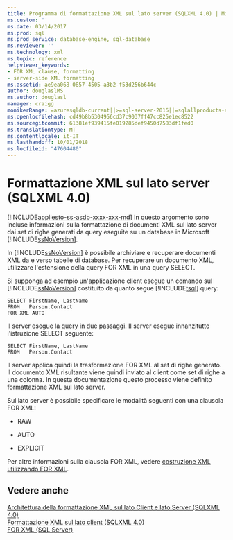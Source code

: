 ```yaml
---
title: Programma di formattazione XML sul lato server (SQLXML 4.0) | Microsoft Docs
ms.custom: ''
ms.date: 03/14/2017
ms.prod: sql
ms.prod_service: database-engine, sql-database
ms.reviewer: ''
ms.technology: xml
ms.topic: reference
helpviewer_keywords:
- FOR XML clause, formatting
- server-side XML formatting
ms.assetid: ae9ea068-0857-4505-a3b2-f53d256b644c
author: douglaslMS
ms.author: douglasl
manager: craigg
monikerRange: =azuresqldb-current||>=sql-server-2016||=sqlallproducts-allversions||>=sql-server-linux-2017||=azuresqldb-mi-current
ms.openlocfilehash: cd49b8b5304956cd37c9037ff47cc825e1ec8522
ms.sourcegitcommit: 61381ef939415fe019285def9450d7583df1fed0
ms.translationtype: MT
ms.contentlocale: it-IT
ms.lasthandoff: 10/01/2018
ms.locfileid: "47604480"
---
```

# <a name="server-side-xml-formatting-sqlxml-40"></a>Formattazione XML sul lato server (SQLXML 4.0)
[!INCLUDE[appliesto-ss-asdb-xxxx-xxx-md](../../../includes/appliesto-ss-asdb-xxxx-xxx-md.md)]
  In questo argomento sono incluse informazioni sulla formattazione di documenti XML sul lato server dai set di righe generati da query eseguite su un database in Microsoft [!INCLUDE[ssNoVersion](../../../includes/ssnoversion-md.md)].  
  
 In [!INCLUDE[ssNoVersion](../../../includes/ssnoversion-md.md)] è possibile archiviare e recuperare documenti XML da e verso tabelle di database. Per recuperare un documento XML, utilizzare l'estensione della query FOR XML in una query SELECT.  
  
 Si supponga ad esempio un'applicazione client esegue un comando sul [!INCLUDE[ssNoVersion](../../../includes/ssnoversion-md.md)] costituito da quanto segue [!INCLUDE[tsql](../../../includes/tsql-md.md)] query:  
  
```  
SELECT FirstName, LastName  
FROM   Person.Contact  
FOR XML AUTO  
```  
  
 Il server esegue la query in due passaggi. Il server esegue innanzitutto l'istruzione SELECT seguente:  
  
```  
SELECT FirstName, LastName  
FROM   Person.Contact  
```  
  
 Il server applica quindi la trasformazione FOR XML al set di righe generato. Il documento XML risultante viene quindi inviato al client come set di righe a una colonna. In questa documentazione questo processo viene definito formattazione XML sul lato server.  
  
 Sul lato server è possibile specificare le modalità seguenti con una clausola FOR XML:  
  
-   RAW  
  
-   AUTO  
  
-   EXPLICIT  
  
 Per altre informazioni sulla clausola FOR XML, vedere [costruzione XML utilizzando FOR XML](../../../relational-databases/xml/for-xml-sql-server.md).  
  
## <a name="see-also"></a>Vedere anche  
 [Architettura della formattazione XML sul lato Client e lato Server &#40;SQLXML 4.0&#41;](../../../relational-databases/sqlxml/formatting/architecture-of-client-side-and-server-side-xml-formatting-sqlxml-4-0.md)   
 [Formattazione XML sul lato client &#40;SQLXML 4.0&#41;](../../../relational-databases/sqlxml/formatting/client-side-xml-formatting-sqlxml-4-0.md)   
 [FOR XML &#40;SQL Server&#41;](../../../relational-databases/xml/for-xml-sql-server.md)  
  
  
